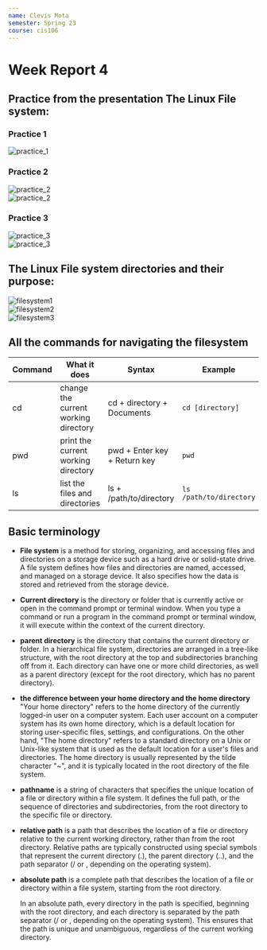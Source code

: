 ```yaml
---
name: Clevis Mota
semester: Spring 23
course: cis106
---
```


# Week Report 4

## Practice from the presentation The Linux File system:
### Practice 1
![practice_1](wr4-p1.png)
### Practice 2
![practice_2](wr4-p2.png)<br>
![practice_2](wr4-p2.1.1.png)<br>
### Practice 3
![practice_3](wr4.p3.png)<br>
![practice_3](wr4.p3.1.png)<br>

## The Linux File system directories and their purpose: 

![filesystem1](fs.1.png)<br>
![filesystem2](fs.2.png)<br>
![filesystem3](fs.3.png)

## All the commands for navigating the filesystem 

| Command | What it does                         | Syntax                       | Example                 |
| ------- | ------------------------------------ | ---------------------------- | ----------------------- |
| cd      | change the current working directory | cd + directory + Documents   | `cd [directory]`        |
| pwd     | print the current working directory  | pwd + Enter key + Return key | `pwd`                   |
| ls      | list the files and directories       | ls + /path/to/directory      | `ls /path/to/directory` |


## Basic terminology 
* **File system** is a method for storing, organizing, and accessing files and directories on a storage device such as a hard drive or solid-state drive. A file system defines how files and directories are named, accessed, and managed on a storage device. It also specifies how the data is stored and retrieved from the storage device.
* **Current directory** is the directory or folder that is currently active or open in the command prompt or terminal window. When you type a command or run a program in the command prompt or terminal window, it will execute within the context of the current directory.
* **parent directory** is the directory that contains the current directory or folder. In a hierarchical file system, directories are arranged in a tree-like structure, with the root directory at the top and subdirectories branching off from it. Each directory can have one or more child directories, as well as a parent directory (except for the root directory, which has no parent directory).
* **the difference between your home directory and the home directory** "Your home directory" refers to the home directory of the currently logged-in user on a computer system. Each user account on a computer system has its own home directory, which is a default location for storing user-specific files, settings, and configurations. 
  On the other hand, "The home directory" refers to a standard directory on a Unix or Unix-like system that is used as the default location for a user's files and directories. The home directory is usually represented by the tilde character "~", and it is typically located in the root directory of the file system.
* **pathname** is a string of characters that specifies the unique location of a file or directory within a file system. It defines the full path, or the sequence of directories and subdirectories, from the root directory to the specific file or directory.
* **relative path** is a path that describes the location of a file or directory relative to the current working directory, rather than from the root directory.
  Relative paths are typically constructed using special symbols that represent the current directory (.), the parent directory (..), and the path separator (/ or , depending on the operating system).
* **absolute path**  is a complete path that describes the location of a file or directory within a file system, starting from the root directory.
   
   In an absolute path, every directory in the path is specified, beginning with the root directory, and each directory is separated by the path separator (/ or , depending on the operating system). This ensures that the path is unique and unambiguous, regardless of the current working directory.
   